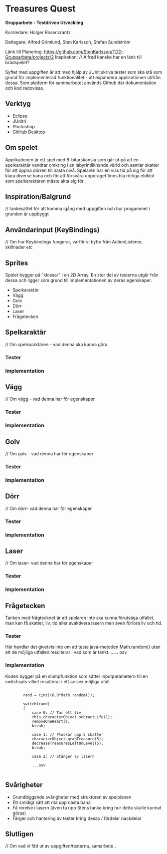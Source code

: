 # Treasures Quest
**Grupparbete - Testdriven Utveckling**

Kursledare: Holger Rosencrantz

Deltagare: Alfred Grimlund, Sten Karlsson, Stefan Sundström

Länk till Planering: https://github.com/StenKarlsson/TDD-Grupparbete/projects/2
Inspiration: // Alfred kanske har en länk till brädspelet?

Syftet med uppgiften är att med hjälp av JUnit skriva tester som ska stå som grund för implementerad funktionalitet - att expandera applikationen utifrån dessa. Som platform för sammarbetet används Github där dokumentation och kod redovisas.

## Verktyg

* Eclipse
* JUnit4 
* Photoshop
* GitHub Desktop


## Om spelet

Applikationen är ett spel med 8-bitarskänsla som går ut på att en spelkaraktär vandrar omkring i en labyrintliknande värld och samlar skatter för att öppna dörren till nästa nivå. Spelaren har en viss tid på sig för att klara diverse bana och för att försvåra uppdraget finns bla rörliga eldklot som spelkaraktären måste akta sig för. 

## Inspiration/Balgrund

// tankesättet för att komma igång med uppgiften och hur progammet i grunden är uppbyggt 



## Användarinput (KeyBindings)

// Om hur Keybindings fungerar, varför vi bytte från ActionListener, skillnader etc

## Sprites

Spelet bygger på "klossar" i en 2D Array. En stor del av testerna utgår från dessa och ligger som grund till implementationen av deras egenskaper.

* Spelkaraktär 
* Vägg
* Golv
* Dörr
* Laser
* Frågetecken

## Spelkaraktär

// Om spelkaraktären - vad denna ska kunna göra

### Tester

### Implementation

## Vägg

// Om vägg - vad denna har för egenskaper

### Tester

### Implementation

## Golv

// Om golv - vad denna har för egenskaper

### Tester

### Implementation

## Dörr

// Om dörr- vad denna har för egenskaper

### Tester

### Implementation

## Laser

// Om laser- vad denna har för egenskaper

### Tester

### Implementation

## Frågetecken 

Tanken med frågtecknet är att spelaren inte ska kunna förutsäga utfallet, man kan få skatter, liv, tid eller avaktivera lasern men även förlora liv och tid.

### Tester
Här handlar det givetvis inte om att testa java-metoden Math.random() utan att de möjliga utfallen resulterar i vad som är tänkt.
...... osv

### Implementation

Koden bygger på en slumpfunktion som sätter inputparametern till en switchsats vilket resulterar i ett av sex möjliga ufall.
```

		rand = (int)(6.0*Math.random());

		switch(rand) 
		{
			case 0: // Tar ett liv
			this.characterObject.subractLife(1);
			removeOneHeart();							
			break;

			case 1: // Plockar upp 5 skatter
			characterObject.grabTreasure(5);
			decreaseTreasuresLeftOnLevel(5);
			break;

			case 2: // Stänger av lasern

			...osv
			
```

## Svårigheter

- Grundläggande svårigheter med strukturen av spelplanen
- Ett smidigt sätt att rita upp nästa bana
- Få rörelse i lasern (även ta upp Stens tanke kring hur detta skulle kunnat göras)
- Färger och hantering av tester kring dessa / fördelar nackdelar

## Slutligen

// Om vad vi fått ut av uppgiften/testerna, samarbete..



